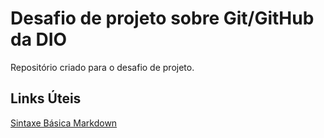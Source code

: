 # Desafio de projeto sobre Git/GitHub da DIO
Repositório criado para o desafio de projeto.

## Links Úteis 
[Sintaxe Básica Markdown](https://www.markdownguide.org/basic-syntax/)
